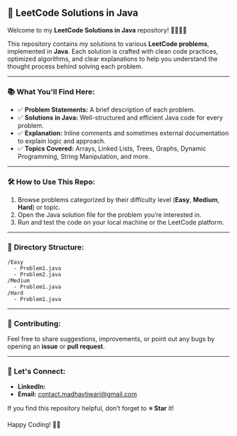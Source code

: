 ## 🚀 **LeetCode Solutions in Java**  

Welcome to my **LeetCode Solutions in Java** repository! 👨‍💻👩‍💻  

This repository contains my solutions to various **LeetCode problems**, implemented in **Java**. Each solution is crafted with clean code practices, optimized algorithms, and clear explanations to help you understand the thought process behind solving each problem.  

---

### 📚 **What You'll Find Here:**  
- ✅ **Problem Statements:** A brief description of each problem.  
- ✅ **Solutions in Java:** Well-structured and efficient Java code for every problem.  
- ✅ **Explanation:** Inline comments and sometimes external documentation to explain logic and approach.  
- ✅ **Topics Covered:** Arrays, Linked Lists, Trees, Graphs, Dynamic Programming, String Manipulation, and more.  

---

### 🛠️ **How to Use This Repo:**  
1. Browse problems categorized by their difficulty level (**Easy**, **Medium**, **Hard**) or topic.  
2. Open the Java solution file for the problem you’re interested in.  
3. Run and test the code on your local machine or the LeetCode platform.  

---

### 📂 **Directory Structure:**  
```
/Easy
  - Problem1.java
  - Problem2.java
/Medium
  - Problem1.java
/Hard
  - Problem1.java
```

---

### 🤝 **Contributing:**  
Feel free to share suggestions, improvements, or point out any bugs by opening an **issue** or **pull request**.  

---

### 🌟 **Let's Connect:**  
- **LinkedIn:**   
- **Email:** contact.madhavtiwari@gmail.com  

If you find this repository helpful, don’t forget to **⭐ Star** it!  

Happy Coding! 🚀✨
